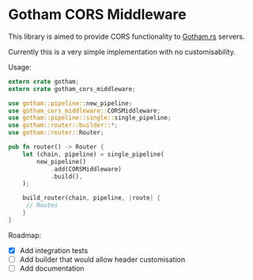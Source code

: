 # Gotham CORS Middleware

This library is aimed to provide CORS functionality to [Gotham.rs](https://gotham.rs/) servers.

Currently this is a very simple implementation with no customisability.

Usage:
```rust
extern crate gotham;
extern crate gotham_cors_middleware;

use gotham::pipeline::new_pipeline;
use gotham_cors_middleware::CORSMiddleware;
use gotham::pipeline::single::single_pipeline;
use gotham::router::builder::*;
use gotham::router::Router;

pub fn router() -> Router {
    let (chain, pipeline) = single_pipeline(
        new_pipeline()
            .add(CORSMiddleware)
            .build(),
    );

    build_router(chain, pipeline, |route| {
     // Routes
    }
}
```

Roadmap:
- [x] Add integration tests
- [ ] Add builder that would allow header customisation
- [ ] Add documentation
